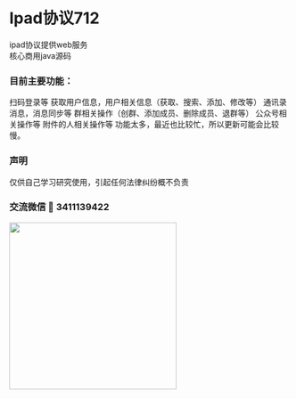 # Ipad协议712

ipad协议提供web服务<br/>
核心商用java源码
### 目前主要功能：

扫码登录等
获取用户信息，用户相关信息（获取、搜索、添加、修改等）
通讯录消息，消息同步等
群相关操作（创群、添加成员、删除成员、退群等）
公众号相关操作等
附件的人相关操作等
功能太多，最近也比较忙，所以更新可能会比较慢。
### 声明

仅供自己学习研究使用，引起任何法律纠纷概不负责

### 交流微信 🐧 3411139422
 <img src="https://buckettest-file2.oss-cn-shanghai.aliyuncs.com/1111.png" width = "300" height = "300" alt="" align=center />
